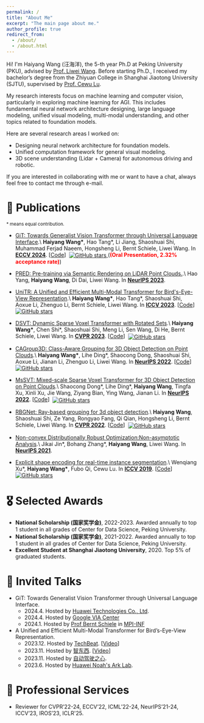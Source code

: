 ```yaml
---
permalink: /
title: "About Me"
excerpt: "The main page about me."
author_profile: true
redirect_from: 
  - /about/
  - /about.html
---
```


Hi! I'm Haiyang Wang (汪海洋), the 5-th year Ph.D at Peking University (PKU), advised by [Prof. Liwei Wang](http://www.liweiwang-pku.com/). Before starting Ph.D., I received my bachelor’s degree from the Zhiyuan College in Shanghai Jiaotong University (SJTU), supervised by [Prof. Cewu Lu](https://www.mvig.org/).

My research interests focus on machine learning and computer vision, particularly in exploring machine learning for AGI. This includes fundamental neural network architecture designing, large language modeling, unified visual modeling, multi-modal understanding, and other topics related to foundation models.

Here are several research areas I worked on:
* Designing neural network architecture for foundation models. 
* Unified computation framework for general visual modeling. 
* 3D scene understanding (Lidar + Camera) for autonomous driving and robotic.

If you are interested in collaborating with me or want to have a chat, always feel free to contact me through e-mail.

📝 Publications
======
<sub>\* means equal contribution. </sub>

* [GiT: Towards Generalist Vision Transformer through Universal Language Interface](https://www.ecva.net/papers/eccv_2024/papers_ECCV/papers/04158.pdf).\\
**Haiyang Wang\***, Hao Tang\*, Li Jiang, Shaoshuai Shi, Muhammad Ferjad Naeem, Hongsheng Li, Bernt Schiele, Liwei Wang. In [**ECCV 2024**](https://eccv.ecva.net/Conferences/2024). \[[Code](https://github.com/Haiyang-W/GiT)\] &nbsp;<a href="https://github.com/Haiyang-W/GiT"><img alt="GitHub stars" style="vertical-align:middle" src="https://img.shields.io/github/stars/Haiyang-W/GiT?style=social"> </a> (**<font color=red>(Oral Presentation, 2.32% acceptance rate)</font>**)

* [PRED: Pre-training via Semantic Rendering on LiDAR Point Clouds.](https://proceedings.neurips.cc/paper_files/paper/2023/file/903f778fe1341e5351b5b63e0e6b197f-Paper-Conference.pdf).\\
Hao Yang, **Haiyang Wang**, Di Dai, Liwei Wang. In [**NeurIPS 2023**](https://neurips.cc/Conferences/2023).

* [UniTR: A Unified and Efficient Multi-Modal Transformer for Bird's-Eye-View Representation](https://openaccess.thecvf.com/content/ICCV2023/papers/Wang_UniTR_A_Unified_and_Efficient_Multi-Modal_Transformer_for_Birds-Eye-View_Representation_ICCV_2023_paper.pdf).\\
**Haiyang Wang\***, Hao Tang\*, Shaoshuai Shi, Aoxue Li, Zhenguo Li, Bernt Schiele, Liwei Wang. In [**ICCV 2023**](https://iccv2023.thecvf.com/). \[[Code](https://github.com/Haiyang-W/UniTR)\] &nbsp;<a href="https://github.com/Haiyang-W/UniTR"><img alt="GitHub stars" style="vertical-align:middle" src="https://img.shields.io/github/stars/Haiyang-W/UniTR?style=social"> </a>

* [DSVT: Dynamic Sparse Voxel Transformer with Rotated Sets](https://openaccess.thecvf.com/content/CVPR2023/papers/Wang_DSVT_Dynamic_Sparse_Voxel_Transformer_With_Rotated_Sets_CVPR_2023_paper.pdf).\\
**Haiyang Wang\***, Chen Shi\*, Shaoshuai Shi, Meng Li, Sen Wang, Di He, Bernt Schiele, Liwei Wang. In [**CVPR 2023**](https://cvpr.thecvf.com/Conferences/2023). \[[Code](https://github.com/Haiyang-W/DSVT)\] &nbsp;<a href="https://github.com/Haiyang-W/DSVT"><img alt="GitHub stars" style="vertical-align:middle" src="https://img.shields.io/github/stars/Haiyang-W/DSVT?style=social"> </a>

* [CAGroup3D: Class-Aware Grouping for 3D Object Detection on Point Clouds](https://proceedings.neurips.cc/paper_files/paper/2022/file/c1aaf7c3f306fe94f77236dc0756d771-Paper-Conference.pdf).\\
**Haiyang Wang\***, Lihe Ding\*, Shaocong Dong, Shaoshuai Shi, Aoxue Li,  Jianan Li,  Zhenguo Li, Liwei Wang. In [**NeurIPS 2022**](https://neurips.cc/Conferences/2022). \[[Code](https://github.com/Haiyang-W/CAGroup3D)\] &nbsp;<a href="https://github.com/Haiyang-W/CAGroup3D"><img alt="GitHub stars" style="vertical-align:middle" src="https://img.shields.io/github/stars/Haiyang-W/CAGroup3D?style=social"> </a>

* [MsSVT: Mixed-scale Sparse Voxel Transformer for 3D Object Detection on Point Clouds](https://proceedings.neurips.cc/paper_files/paper/2022/file/4bad7c27534efca029ca0d366c47c0e3-Paper-Conference.pdf).\\
Shaocong Dong\*, Lihe Ding\*, **Haiyang Wang**, Tingfa Xu, Xinli Xu, Jie Wang, Ziyang Bian, Ying Wang, Jianan Li. In [**NeurIPS 2022**](https://neurips.cc/Conferences/2022). \[[Code](https://github.com/dscdyc/MsSVT)\] &nbsp;<a href="https://github.com/dscdyc/MsSVT"><img alt="GitHub stars" style="vertical-align:middle" src="https://img.shields.io/github/stars/dscdyc/MsSVT?style=social"> </a>

* [RBGNet: Ray-based grouping for 3d object detection](https://openaccess.thecvf.com/content/CVPR2022/papers/Wang_RBGNet_Ray-Based_Grouping_for_3D_Object_Detection_CVPR_2022_paper.pdf).\\
**Haiyang Wang**, Shaoshuai Shi, Ze Yang, Rongyao Fang, Qi Qian, Hongsheng Li, Bernt Schiele, Liwei Wang. In [**CVPR 2022**](https://cvpr2022.thecvf.com/). \[[Code](https://github.com/Haiyang-W/RBGNet)\]  &nbsp;<a href="https://github.com/Haiyang-W/RBGNet"><img alt="GitHub stars" style="vertical-align:middle" src="https://img.shields.io/github/stars/Haiyang-W/RBGNet?style=social"> </a>

* [Non-convex Distributionally Robust Optimization:Non-asymptotic Analysis](https://proceedings.neurips.cc/paper/2021/file/164bf317ea19ccfd9e97853edc2389f4-Supplemental.pdf).\\
Jikai Jin\*, Bohang Zhang\*, **Haiyang Wang**, Liwei Wang. In [**NeurIPS 2021**](https://neurips.cc/Conferences/2021).

* [Explicit shape encoding for real-time instance segmentation](https://openaccess.thecvf.com/content_ICCV_2019/papers/Xu_Explicit_Shape_Encoding_for_Real-Time_Instance_Segmentation_ICCV_2019_paper.pdf).\\
Wenqiang Xu\*, **Haiyang Wang\***, Fubo Qi, Cewu Lu. In [**ICCV 2019**](https://iccv2019.thecvf.com/). \[[Code](https://github.com/WenqiangX/ese_seg)\] &nbsp;<a href="https://github.com/WenqiangX/ese_seg"><img alt="GitHub stars" style="vertical-align:middle" src="https://img.shields.io/github/stars/WenqiangX/ese_seg?style=social"> </a>

🎖 Selected Awards
======
* **National Scholarship (国家奖学金)**, 2022-2023. Awarded annually to top 1 student in all grades of Center for Data Science, Peking University. 
* **National Scholarship (国家奖学金)**, 2021-2022. Awarded annually to top 1 student in all grades of Center for Data Science, Peking University. 
* **Excellent Student at Shanghai Jiaotong University**, 2020.  Top 5% of graduated students.

💬 Invited Talks
======
* GiT: Towards Generalist Vision Transformer through Universal Language Interface.
  * 2024.4. Hosted by [Huawei Technologies Co., Ltd](https://www.huawei.com/cn/corporate-information).
  * 2024.4. Hosted by [Google VIA Center](https://www.mpg.de/18787770/research-center-visual-computing-interaction-artificial-intelligence)
  * 2024.1. Hosted by [Prof Bernt Schiele](https://scholar.google.com/citations?user=z76PBfYAAAAJ&hl=en) in [MPI-INF](https://www.mpi-inf.mpg.de/departments/computer-vision-and-machine-learning)
* A Unified and Efficient Multi-Modal Transformer for Bird’s-Eye-View Representation.
  * 2023.12. Hosted by [TechBeat](https://www.techbeat.net/). \[[Video](https://www.techbeat.net/talk-info?id=838)\] 
  * 2023.11. Hosted by [智东西](https://course.zhidx.com/). \[[Video](https://course.zhidx.com/c/OGI4M2UzNDJkYWNiNGRkZWQyODM=)\]
  * 2023.11. Hosted by [自动驾驶之心](https://www.zdjszx.com/).
  * 2023.6. Hosted by [Huawei Noah's Ark Lab](https://noahlab.com.hk/#/home). 

🏫 Professional Services
======
* Reviewer for CVPR’22-24, ECCV’22, ICML’22-24, NeurIPS’21-24, ICCV’23, IROS’23, ICLR'25.